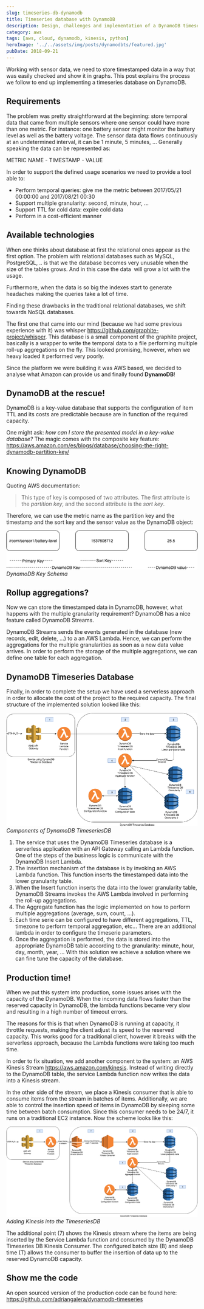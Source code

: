 ```yaml
---
slug: timeseries-db-dynamodb
title: Timeseries database with DynamoDB
description: Design, challenges and implementation of a DynamoDB timeseries database using AWS Lambda, Kinesis and DynamoDB Streams
category: aws
tags: [aws, cloud, dynamodb, kinesis, python]
heroImage: '../../assets/img/posts/dynamodbts/featured.jpg'
pubDate: 2018-09-21
---
```


Working with sensor data, we need to store timestamped data in a way that was easily checked and show it in graphs. This post explains the process we follow to end up implementing a timeseries database on DynamoDB.

## Requirements

The problem was pretty straightforward at the beginning: store temporal data that came from multiple sensors where one sensor could have more than one metric. For instance: one battery sensor might monitor the battery level as well as the battery voltage. The sensor data data flows continuously at an undetermined interval, it can be 1 minute, 5 minutes, ... Generally speaking the data can be represented as:

METRIC NAME - TIMESTAMP - VALUE

In order to support the defined usage scenarios we need to provide a tool able to:

- Perform temporal queries: give me the metric between 2017/05/21 00:00:00 and 2017/08/21 00:30
- Support multiple granularity: second, minute, hour, ...
- Support TTL for cold data: expire cold data
- Perform in a cost-efficient manner

## Available technologies

When one thinks about database at first the relational ones appear as the first option. The problem with relational databases such as MySQL, PostgreSQL, .. is that we the database becomes very unusable when the size of the tables grows. And in this case the data  will grow a lot with the usage.

Furthermore, when the data is so big the indexes start to generate headaches making the queries take a lot of time.

Finding these drawbacks in the traditional relational databases, we shift towards NoSQL databases.

The first one that came into our mind (because we had some previous experience with it) was whisper <a href="https://github.com/graphite-project/whisper">https://github.com/graphite-project/whisper</a>. This database is a small component of the graphite project, basically is a wrapper to write the temporal data to a file performing multiple roll-up aggregations on the fly. This looked promising, however, when we heavy loaded it performed very poorly.

Since the platform we were building it was AWS based, we decided to analyse what Amazon can provide us and finally found <strong>DynamoDB</strong>!

## DynamoDB at the rescue!

DynamoDB is a key-value database that supports the configuration of item TTL and its costs are predictable because are in function of the required capacity.

One might ask: <em>how can I store the presented model in a key-value database?</em> The magic comes with the composite key feature: <a href="https://aws.amazon.com/es/blogs/database/choosing-the-right-dynamodb-partition-key/">https://aws.amazon.com/es/blogs/database/choosing-the-right-dynamodb-partition-key/</a>

## Knowing DynamoDB

Quoting AWS documentation:

<blockquote>This type of key is composed of two attributes. The first attribute is the <em>partition key</em>, and the second attribute is the<em> sort key</em>.</blockquote>
Therefore, we can use the metric name as the partition key and the timestamp and the sort key and the sensor value as the DynamoDB object:

[ ![DynamoDB Key Schema](../../assets/img/posts/dynamodbts/dynamo-db-key.png) ](../../assets/img/posts/dynamodbts/dynamo-db-key.png)
_DynamoDB Key Schema_

## Rollup aggregations?

Now we can store the timestamped data in DynamoDB, however, what happens with the multiple granularity requirement? DynamoDB has a nice feature called DynamoDB Streams.

DynamoDB Streams sends the events generated in the database (new records, edit, delete, ...) to a an AWS Lambda. Hence, we can perform the aggregations for the multiple granularities as soon as a new data value arrives. In order to perform the storage of the multiple aggregations, we can define one table for each aggregation.

## DynamoDB Timeseries Database

Finally, in order to complete the setup we have used a serverless approach in order to allocate the cost of the project to the required capacity.
The final structure of the implemented solution looked like this:

[![Components of DynamoDB TimeseriesDB](../../assets/img/posts/dynamodbts/dynamo-db-database-2.png)](../../assets/img/posts/dynamodbts/dynamo-db-database-2.png)
_Components of DynamoDB TimeseriesDB_

1. The service that uses the DynamoDB Timeseries database is a serverless application with an API Gateway calling an Lambda function. One of the steps of the business logic is communicate with the DynamoDB Insert Lambda.
2. The insertion mechanism of the database is by invoking an AWS Lambda function. This function inserts the timestamped data into the lower granularity table.
3. When the Insert function inserts the data into the lower granularity table, DynamoDB Streams invokes the AWS Lambda involved in performing the roll-up aggregations.
4. The Aggregate function has the logic implemented on how to perform multiple aggregations (average, sum, count, ...).
5. Each time serie can be configured to have different aggregations, TTL, timezone to perform temporal aggregation, etc... There are an additional lambda in order to configure the timeserie parameters.
6. Once the aggregation is performed, the data is stored into the appropriate DynamoDB table according to the granularity: minute, hour, day, month, year, ...
   With this solution we achieve a solution where we can fine tune the capacity of the database.

## Production time!

When we put this system into production, some issues arises with the capacity of the DynamoDB. When the incoming data flows faster than the reserved capacity in DynamoDB, the lambda functions became very slow and resulting in a high number of timeout errors.

The reasons for this is that when DynamoDB is running at capacity, it throttle requests, making the client adjust its speed to the reserved capacity. This works good for a traditional client, however it breaks with the serverless approach, because the Lambda functions were taking too much time.

In order to fix situation, we add another component to the system: an AWS Kinesis Stream <a href="https://aws.amazon.com/kinesis">https://aws.amazon.com/kinesis</a>. Instead of writing directly to the DynamoDB table, the service Lambda function now writes the data into a Kinesis stream.

In the other side of the stream, we place a Kinesis consumer that is able to consume items from the stream in batches of items. Additionally, we are able to control the insertion speed of items in DynamoDB by sleeping some time between batch consumption. Since this consumer needs to be 24/7, it runs on a traditional EC2 instance.
Now the scheme looks like this:

[![Adding Kinesis into the TimeseriesDB](../../assets/img/posts/dynamodbts/dynamo-db-kinesis-database.png)](../../assets/img/posts/dynamodbts/dynamo-db-kinesis-database.png)
_Adding Kinesis into the TimeseriesDB_

The additional point (7) shows the Kinesis stream where the items are being inserted by the Service Lambda function and consumed by the DynamoDB Timeseries DB Kinesis Consumer. The configured batch size (B) and sleep time (T) allows the consumer to buffer the insertion of data up to the reserved DynamoDB capacity.

## Show me the code

An open sourced version of the production code can be found here:
<a href="https://github.com/adriangalera/dynamodb-timeseries">https://github.com/adriangalera/dynamodb-timeseries</a>
